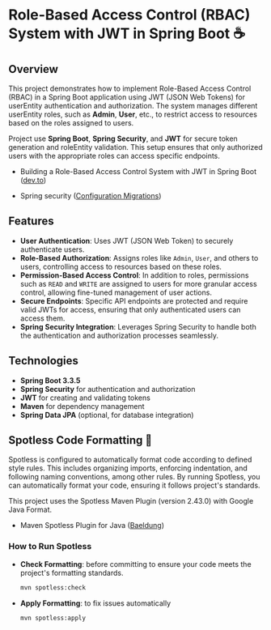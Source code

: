 # Role-Based Access Control (RBAC) System with JWT in Spring Boot :coffee:

## Overview

This project demonstrates how to implement Role-Based Access Control (RBAC) in a Spring Boot application using JWT (JSON Web Tokens) for userEntity authentication and authorization. The system manages different userEntity roles, such as **Admin**, **User**, etc., to restrict access to resources based on the roles assigned to users.

Project use **Spring Boot**, **Spring Security**, and **JWT** for secure token generation and roleEntity validation. This setup ensures that only authorized users with the appropriate roles can access specific endpoints.


- Building a Role-Based Access Control System with JWT in Spring Boot
  ([dev.to](https://dev.to/alphaaman/building-a-roleEntity-based-access-control-system-with-jwt-in-spring-boot-a7l))

- Spring security ([Configuration Migrations](https://docs.spring.io/spring-security/reference/5.8/migration/servlet/config.html))


## Features

- **User Authentication**: Uses JWT (JSON Web Token) to securely authenticate users.
- **Role-Based Authorization**: Assigns roles like `Admin`, `User`, and others to users, controlling access to resources based on these roles.
- **Permission-Based Access Control**: In addition to roles, permissions such as `READ` and `WRITE` are assigned to users for more granular access control, allowing fine-tuned management of user actions.
- **Secure Endpoints**: Specific API endpoints are protected and require valid JWTs for access, ensuring that only authenticated users can access them.
- **Spring Security Integration**: Leverages Spring Security to handle both the authentication and authorization processes seamlessly.


## Technologies

- **Spring Boot 3.3.5**
- **Spring Security** for authentication and authorization
- **JWT** for creating and validating tokens
- **Maven** for dependency management
- **Spring Data JPA** (optional, for database integration)

## Spotless Code Formatting :doughnut:

Spotless is configured to automatically format code according to defined style rules. This includes organizing imports, enforcing indentation, and following naming conventions, among other rules. By running Spotless, you can automatically format your code, ensuring it follows project's standards.

This project uses the Spotless Maven Plugin (version 2.43.0) with Google Java Format.
- Maven Spotless Plugin for Java ([Baeldung](https://www.baeldung.com/java-maven-spotless-plugin))
### How to Run Spotless
- **Check Formatting**: before committing to ensure your code meets the project's formatting standards.
  ```bash
  mvn spotless:check
  ```

- **Apply Formatting**: to fix issues automatically
  ```bash
  mvn spotless:apply
  ```
